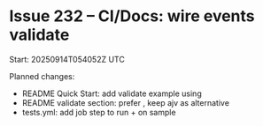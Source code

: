 # Issue 232 – CI/Docs: wire events validate

Start: 20250914T054052Z UTC

Planned changes:
- README Quick Start: add validate example using 
- README validate section: prefer , keep ajv as alternative
- tests.yml: add job step to run  +  on sample

